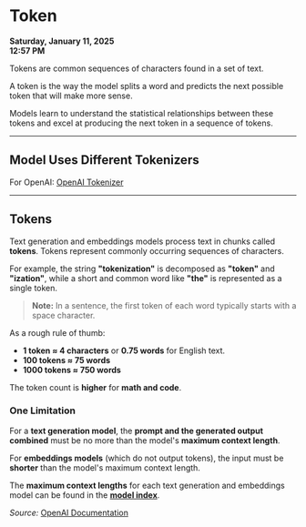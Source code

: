 # Token  

**Saturday, January 11, 2025**  
**12:57 PM**  

Tokens are common sequences of characters found in a set of text.  

A token is the way the model splits a word and predicts the next possible token that will make more sense.  

Models learn to understand the statistical relationships between these tokens and excel at producing the next token in a sequence of tokens.  

---

## Model Uses Different Tokenizers  

For OpenAI: [OpenAI Tokenizer](https://platform.openai.com/tokenizer)  

---

## Tokens  

Text generation and embeddings models process text in chunks called **tokens**. Tokens represent commonly occurring sequences of characters.  

For example, the string **"tokenization"** is decomposed as **"token"** and **"ization"**, while a short and common word like **"the"** is represented as a single token.  

> **Note:** In a sentence, the first token of each word typically starts with a space character.  

As a rough rule of thumb:  

- **1 token ≈ 4 characters** or **0.75 words** for English text.  
- **100 tokens ≈ 75 words**  
- **1000 tokens ≈ 750 words**  

The token count is **higher** for **math and code**.  

### One Limitation  

For a **text generation model**, the **prompt and the generated output combined** must be no more than the model's **maximum context length**.  

For **embeddings models** (which do not output tokens), the input must be **shorter** than the model's maximum context length.  

The **maximum context lengths** for each text generation and embeddings model can be found in the **[model index](https://platform.openai.com/docs/concepts/tokens)**.  

_Source:_ [OpenAI Documentation](https://platform.openai.com/docs/concepts/tokens)  
